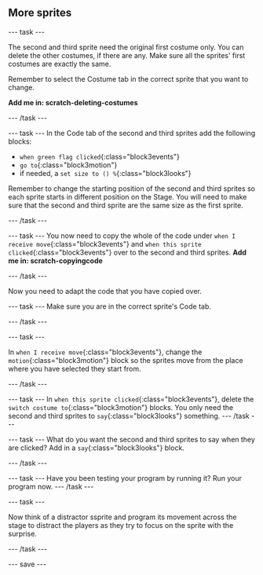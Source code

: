 ## More sprites

--- task ---

The second and third sprite need the original first costume only. You can delete the other costumes, if there are any. Make sure all the sprites' first costumes are exactly the same.

Remember to select the Costume tab in the correct sprite that you want to change.

**Add me in: scratch-deleting-costumes**

--- /task ---

--- task ---
In the Code tab of the second and third sprites add the following blocks: 
- `when green flag clicked`{:class="block3events"}
- `go to`{:class="block3motion"}
- if needed, a `set size to () %`{:class="block3looks"}

Remember to change the starting position of the second and third sprites so each sprite starts in different position on the Stage.
You will need to make sure that the second and third sprite are the same size as the first sprite.

--- /task ---

--- task ---
You now need to copy the whole of the code under `when I receive move`{:class="block3events"} and `when this sprite clicked`{:class="block3events"} over to the second and third sprites.
**Add me in: scratch-copyingcode**

--- /task ---

Now you need to adapt the code that you have copied over. 

--- task ---
Make sure you are in the correct sprite's Code tab.

--- /task ---

--- task ---

In `when I receive move`{:class="block3events"}, change the `motion`{:class="block3motion"} block so the sprites move from the place where you have selected they start from.

--- /task ---

--- task ---
In `when this sprite clicked`{:class="block3events"}, delete the `switch costume to`{:class="block3motion"} blocks. You only need the second and third sprites to `say`{:class="block3looks"} something.
--- /task ---

--- task ---
What do you want the second and third sprites to say when they are clicked? Add in a `say`{:class="block3looks"} block.

--- /task ---

--- task ---
Have you been testing your program by running it? Run your program now.
--- /task ---

--- task ---

Now think of a distractor ssprite and program its movement across the stage to distract the players as they try to focus on the sprite with the surprise.

--- /task ---

--- save ---

